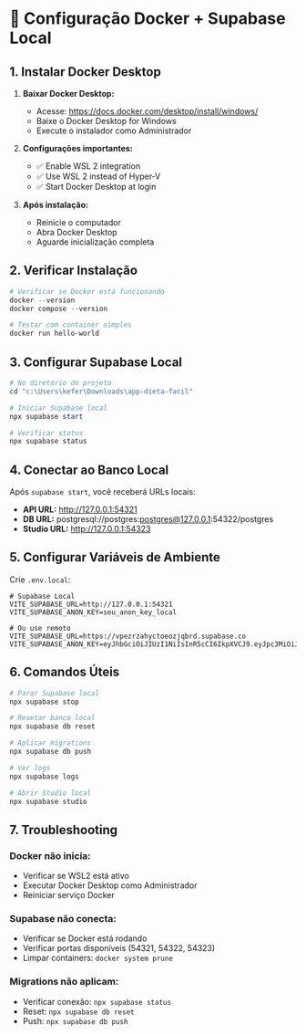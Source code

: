 # 🐳 Configuração Docker + Supabase Local

## 1. Instalar Docker Desktop

1. **Baixar Docker Desktop:**
   - Acesse: https://docs.docker.com/desktop/install/windows/
   - Baixe o Docker Desktop for Windows
   - Execute o instalador como Administrador

2. **Configurações importantes:**
   - ✅ Enable WSL 2 integration
   - ✅ Use WSL 2 instead of Hyper-V
   - ✅ Start Docker Desktop at login

3. **Após instalação:**
   - Reinicie o computador
   - Abra Docker Desktop
   - Aguarde inicialização completa

## 2. Verificar Instalação

```powershell
# Verificar se Docker está funcionando
docker --version
docker compose --version

# Testar com container simples
docker run hello-world
```

## 3. Configurar Supabase Local

```powershell
# No diretório do projeto
cd "c:\Users\kefer\Downloads\app-dieta-facil"

# Iniciar Supabase local
npx supabase start

# Verificar status
npx supabase status
```

## 4. Conectar ao Banco Local

Após `supabase start`, você receberá URLs locais:
- **API URL:** http://127.0.0.1:54321
- **DB URL:** postgresql://postgres:postgres@127.0.0.1:54322/postgres
- **Studio URL:** http://127.0.0.1:54323

## 5. Configurar Variáveis de Ambiente

Crie `.env.local`:
```env
# Supabase Local
VITE_SUPABASE_URL=http://127.0.0.1:54321
VITE_SUPABASE_ANON_KEY=seu_anon_key_local

# Ou use remoto
VITE_SUPABASE_URL=https://vpezrzahyctoeozjqbrd.supabase.co
VITE_SUPABASE_ANON_KEY=eyJhbGciOiJIUzI1NiIsInR5cCI6IkpXVCJ9.eyJpc3MiOiJzdXBhYmFzZSIsInJlZiI6InZwZXpyemFoeWN0b2VvempxYnJkIiwicm9sZSI6ImFub24iLCJpYXQiOjE3NTEyMDY2MDIsImV4cCI6MjA2Njc4MjYwMn0.3yqV4LGuR89wCGUSJ4b6CqvfI_BkU2nCIv4UIfQR43k
```

## 6. Comandos Úteis

```powershell
# Parar Supabase local
npx supabase stop

# Resetar banco local
npx supabase db reset

# Aplicar migrations
npx supabase db push

# Ver logs
npx supabase logs

# Abrir Studio local
npx supabase studio
```

## 7. Troubleshooting

### Docker não inicia:
- Verificar se WSL2 está ativo
- Executar Docker Desktop como Administrador
- Reiniciar serviço Docker

### Supabase não conecta:
- Verificar se Docker está rodando
- Verificar portas disponíveis (54321, 54322, 54323)
- Limpar containers: `docker system prune`

### Migrations não aplicam:
- Verificar conexão: `npx supabase status`
- Reset: `npx supabase db reset`
- Push: `npx supabase db push`
